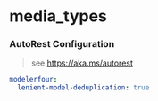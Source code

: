 # media_types

### AutoRest Configuration

> see https://aka.ms/autorest

```yaml
modelerfour:
  lenient-model-deduplication: true
```
